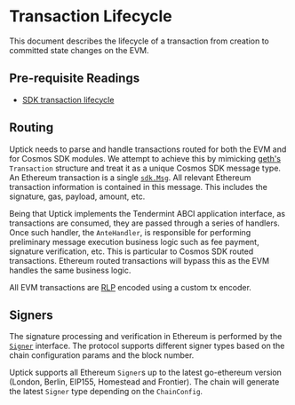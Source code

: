 # Transaction Lifecycle

This document describes the lifecycle of a transaction from creation to committed state changes on the EVM.

## Pre-requisite Readings

* [SDK transaction lifecycle](https://docs.cosmos.network/main/basics/tx-lifecycle.html)

## Routing

Uptick needs to parse and handle transactions routed for both the EVM and for Cosmos SDK modules. We attempt to achieve this by mimicking [geth's](https://github.com/ethereum/go-ethereum) `Transaction` structure and treat it as a unique Cosmos SDK message type. An Ethereum transaction is a single [`sdk.Msg`](https://godoc.org/github.com/cosmos/cosmos-sdk/types#Msg). All relevant Ethereum transaction information is contained in this message. This includes the signature, gas, payload, amount, etc.

Being that Uptick implements the Tendermint ABCI application interface, as transactions are consumed, they are passed through a series of handlers. Once such handler, the `AnteHandler`, is responsible for performing preliminary message execution business logic such as fee payment, signature verification, etc. This is particular to Cosmos SDK routed transactions. Ethereum routed transactions will bypass this as the EVM handles the same business logic.

All EVM transactions are [RLP](../core/encoding.md#rlp) encoded using a custom tx encoder.

## Signers

The signature processing and verification in Ethereum is performed by the [`Signer`](https://github.com/ethereum/go-ethereum/blob/v1.10.3/core/types/transaction_signing.go#L145-L166) interface. The protocol supports different signer types based on the chain configuration params and the block number.

Uptick supports all Ethereum `Signer`s up to the latest go-ethereum version (London, Berlin, EIP155, Homestead and Frontier). The chain will generate the latest `Signer` type depending on the `ChainConfig`.
